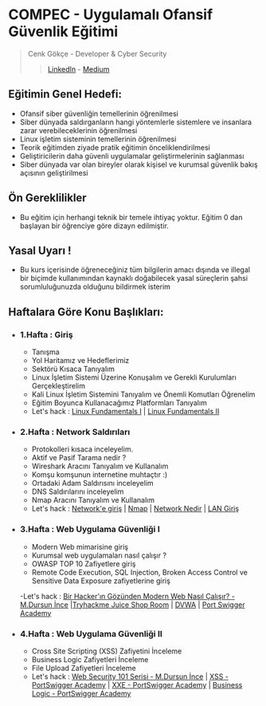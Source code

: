# COMPEC - Uygulamalı Ofansif Güvenlik Eğitimi
> Cenk Gökçe - Developer & Cyber Security 
> > [LinkedIn](https://www.linkedin.com/in/cenk-gokce-345b88190)  - [Medium](https://cnkgkce.medium.com/)

## Eğitimin Genel Hedefi:
* Ofansif siber güvenliğin temellerinin öğrenilmesi
* Siber dünyada saldırganların hangi yöntemlerle sistemlere ve insanlara zarar verebileceklerinin öğrenilmesi
* Linux işletim sisteminin temellerinin öğrenilmesi
* Teorik eğitimden ziyade pratik eğitimin önceliklendirilmesi
* Geliştiricilerin daha güvenli uygulamalar geliştirmelerinin sağlanması
* Siber dünyada var olan bireyler olarak kişisel ve kurumsal güvenlik bakış açısının geliştirilmesi

## Ön Gereklilikler
* Bu eğitim için herhangi teknik bir temele ihtiyaç yoktur. Eğitim 0 dan başlayan bir öğrenciye göre dizayn edilmiştir.

## Yasal Uyarı !
* Bu kurs içerisinde öğreneceğiniz tüm bilgilerin amacı dışında ve illegal bir biçimde kullanımından kaynaklı doğabilecek yasal süreçlerin şahsi sorumluluğunuzda olduğunu bildirmek isterim

## Haftalara Göre Konu Başlıkları:
- ### 1.Hafta : Giriş
    - Tanışma
    - Yol Haritamız ve Hedeflerimiz
    - Sektörü Kısaca Tanıyalım
    - Linux İşletim Sistemi Üzerine Konuşalım ve Gerekli Kurulumları Gerçekleştirelim
    - Kali Linux İşletim Sistemini Tanıyalım ve Önemli Komutları Öğrenelim
    - Eğitim Boyunca Kullanacağımız Platformları Tanıyalım
    - Let's hack : [Linux Fundamentals I](https://tryhackme.com/room/linuxfundamentalspart1) | [Linux Fundamentals II](https://tryhackme.com/room/linuxfundamentalspart2)

- ### 2.Hafta : Network Saldırıları
    - Protokolleri kısaca inceleyelim.
    - Aktif ve Pasif Tarama nedir ?
    - Wireshark Aracını Tanıyalım ve Kullanalım
    - Komşu komşunun internetine muhtaçtır :)
    - Ortadaki Adam Saldırısını inceleyelim
    - DNS Saldırılarını inceleyelim
    - Nmap Aracını Tanıyalım ve Kullanalım
    - Let's hack : [Network'e giriş](https://tryhackme.com/room/introtonetworking) | [Nmap](https://tryhackme.com/room/furthernmap) | [Network Nedir](https://tryhackme.com/room/whatisnetworking) | [LAN Giriş](https://tryhackme.com/room/introtolan)


- ### 3.Hafta : Web Uygulama Güvenliği I
    - Modern Web mimarisine giriş
    - Kurumsal web uygulamaları nasıl çalışır ?
    - OWASP TOP 10 Zafiyetlere giriş 
    - Remote Code Execution, SQL Injection, Broken Access Control ve Sensitive Data Exposure zafiyetlerine giriş
    
    -Let's hack : [Bir Hacker'ın Gözünden Modern Web Nasıl Çalışır? - M.Dursun İnce](https://www.youtube.com/watch?v=3AgDSw0I89A&t=6793s) |[Tryhackme Juice Shop Room](https://tryhackme.com/room/owaspjuiceshop) | [DVWA](https://tryhackme.com/room/dvwa) | [Port Swigger Academy](https://portswigger.net/web-security/dashboard)

- ### 4.Hafta : Web Uygulama Güvenliği II
    - Cross Site Scripting (XSS) Zafiyetini İnceleme
    - Business Logic Zafiyetleri İnceleme
    - File Upload Zafiyetleri İnceleme
    - Let's hack : [Web Security 101 Serisi - M.Dursun İnce](https://www.youtube.com/watch?v=WtHnT73NaaQ&list=PLwP4ObPL5GY940XhCtAykxLxLEOKCu0nT) | [XSS - PortSwigger Academy](https://portswigger.net/web-security/cross-site-scripting) | [XXE - PortSwigger Academy](https://portswigger.net/web-security/xxe) | [Business Logic - PortSwigger Academy](https://portswigger.net/web-security/logic-flaws)
